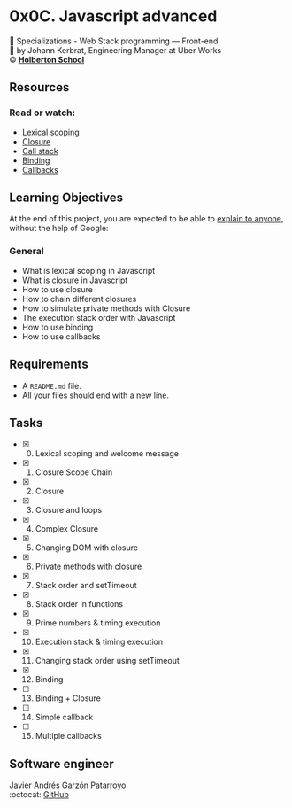 # 0x0C. Javascript advanced
:open_file_folder: Specializations - Web Stack programming ― Front-end  
:bust_in_silhouette: by Johann Kerbrat, Engineering Manager at Uber Works  
:copyright: **[Holberton School](https://www.holbertonschool.com/)**

## Resources
### Read or watch:
* [Lexical scoping](https://javascript.info/closure)
* [Closure](https://www.w3schools.com/js/js_function_closures.asp)
* [Call stack](https://developer.mozilla.org/en-US/docs/Glossary/Call_stack)
* [Binding](https://javascript.info/bind)
* [Callbacks](https://javascript.info/callbacks)

## Learning Objectives
At the end of this project, you are expected to be able to [explain to anyone](https://fs.blog/2012/04/feynman-technique/), without the help of Google:
### General
* What is lexical scoping in Javascript
* What is closure in Javascript
* How to use closure
* How to chain different closures
* How to simulate private methods with Closure
* The execution stack order with Javascript
* How to use binding
* How to use callbacks

## Requirements
* A ```README.md``` file.
* All your files should end with a new line.

## Tasks
* [x] 0. Lexical scoping and welcome message
* [x] 1. Closure Scope Chain
* [x] 2. Closure
* [x] 3. Closure and loops
* [x] 4. Complex Closure
* [x] 5. Changing DOM with closure
* [x] 6. Private methods with closure
* [x] 7. Stack order and setTimeout
* [x] 8. Stack order in functions
* [x] 9. Prime numbers & timing execution
* [x] 10. Execution stack & timing execution
* [x] 11. Changing stack order using setTimeout
* [x] 12. Binding
* [ ] 13. Binding + Closure
* [ ] 14. Simple callback
* [ ] 15. Multiple callbacks

## Software engineer
Javier Andrés Garzón Patarroyo  
:octocat: [GitHub](https://github.com/javierandresgp/)
